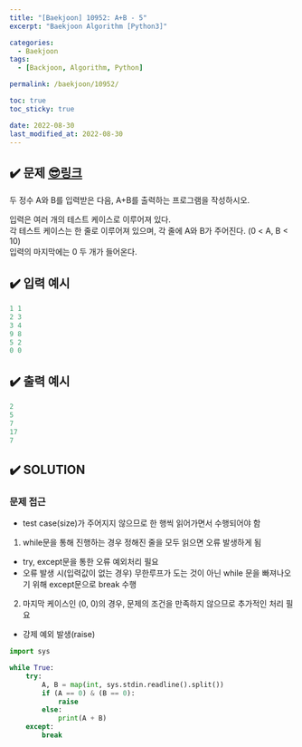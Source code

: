 ```yaml
---
title: "[Baekjoon] 10952: A+B - 5"
excerpt: "Baekjoon Algorithm [Python3]"

categories:
  - Baekjoon
tags:
  - [Backjoon, Algorithm, Python]

permalink: /baekjoon/10952/

toc: true
toc_sticky: true

date: 2022-08-30
last_modified_at: 2022-08-30
---
```


## ✔️ 문제     [😎링크](https://www.acmicpc.net/problem/10952)
두 정수 A와 B를 입력받은 다음, A+B를 출력하는 프로그램을 작성하시오.

입력은 여러 개의 테스트 케이스로 이루어져 있다.  
각 테스트 케이스는 한 줄로 이루어져 있으며, 각 줄에 A와 B가 주어진다. (0 < A, B < 10)  
입력의 마지막에는 0 두 개가 들어온다.

## ✔️ 입력 예시
```python
1 1
2 3
3 4
9 8
5 2
0 0
```

## ✔️ 출력 예시
```python
2
5
7
17
7
```

## ✔️ SOLUTION
### 문제 접근

- test case(size)가 주어지지 않으므로 한 행씩 읽어가면서 수행되어야 함  
1. while문을 통해 진행하는 경우 정해진 줄을 모두 읽으면 오류 발생하게 됨
- try, except문을 통한 오류 예외처리 필요
- 오류 발생 시(입력값이 없는 경우) 무한루프가 도는 것이 아닌 while 문을 빠져나오기 위해 except문으로 break 수행  
2. 마지막 케이스인 (0, 0)의 경우, 문제의 조건을 만족하지 않으므로 추가적인 처리 필요
- 강제 예외 발생(raise)

```python
import sys

while True:
    try:
        A, B = map(int, sys.stdin.readline().split())
        if (A == 0) & (B == 0):
            raise
        else:
            print(A + B)
    except:
        break
```


